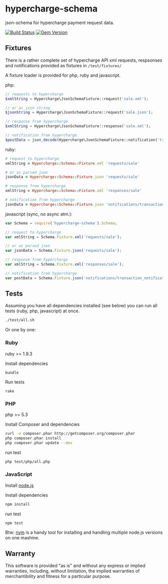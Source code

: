 # hypercharge-schema

json-schema for hypercharge payment request data.

[![Build Status](https://travis-ci.org/hypercharge/hypercharge-schema.png?branch=master)](https://travis-ci.org/hypercharge/hypercharge-schema)
[![Gem Version](https://badge.fury.io/rb/hypercharge-schema.png)](http://badge.fury.io/rb/hypercharge-schema)

## Fixtures

There is a rather complete set of hypercharge API xml requests, respsonses and notifications provided as fixtures in ```/test/fixtures/```

A fixture loader is provided for php, ruby and javascript.

php:
```php
// requests to hypercharge
$xmlString = Hypercharge\JsonSchemaFixture::request('sale.xml');

// or as json string
$jsonString = Hypercharge\JsonSchemaFixture::request('sale.json');

// response from hypercharge
$xmlString = Hypercharge\JsonSchemaFixture::response('sale.xml');

// notification from hypercharge
$postData = json_decode(Hypercharge\JsonSchemaFixture::notification('transaction_notification.json'), true);
```

ruby:
```ruby
# request to hypercharge
xmlString = Hypercharge::Schema::Fixture.xml 'requests/sale'

# or as parsed json
jsonData = Hypercharge::Schema::Fixture.json 'requests/sale'

# response from hypercharge
xmlString = Hypercharge::Schema::Fixture.xml 'responses/sale'

# notification from hypercharge
jsonData = Hypercharge::Schema::Fixture.json 'notifications/transaction_notification'
```

javascript (sync, no async atm.):
```javascript
var Schema = require('hypercharge-schema').Schema;

// request to hypercharge
var xmlString = Schema.Fixture.xml('requests/sale');

// or as parsed json
var jsonData = Schema.Fixture.json('requests/sale');

// response from hypercharge
var xmlString = Schema.Fixture.xml('responses/sale');

// notification from hypercharge
var postData = Schema.Fixture.json('notifications/transaction_notification');
```

## Tests

Assuming you have all dependencies installed (see below) you can run all tests (ruby, php, javascript) at once.
```sh
./test/all.sh
```
Or one by one:

### Ruby

ruby >= 1.9.3

Install dependencies

	bundle

Run tests

	rake

### PHP

php >= 5.3

Install Composer and dependencies
```sh
curl -o composer.phar http://getcomposer.org/composer.phar
php composer.phar install
php composer.phar update --dev
```
run test

```sh
php test/php/all.php
```

### JavaScript

Install [node.js](http://nodejs.org/)

Install dependencies
```sh
npm install
```

run test
```sh
npm test
```

Btw: [nvm](https://github.com/creationix/nvm) is a handy tool for installing and handling multiple node.js versions on one mashine.

## Warranty

This software is provided "as is" and without any express or implied warranties, including, without limitation, the implied warranties of merchantibility and fitness for a particular purpose.